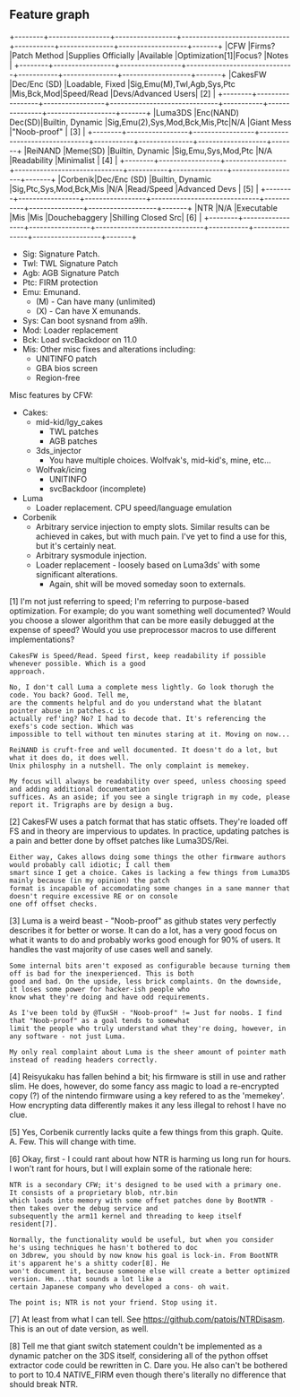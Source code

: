 Feature graph
----------------

+--------+-----------------+-----------------+------------------------------+-----------+---------------+-------------------+-------+
|CFW     |Firms?           |Patch Method     |Supplies Officially           |Available  |Optimization[1]|Focus?             |Notes  |
+--------+-----------------+-----------------+------------------------------+-----------+---------------+-------------------+-------+
|CakesFW |Dec/Enc (SD)     |Loadable, Fixed  |Sig,Emu(M),Twl,Agb,Sys,Ptc    |Mis,Bck,Mod|Speed/Read     |Devs/Advanced Users| [2]   |
+--------+-----------------+-----------------+------------------------------+-----------+---------------+-------------------+-------+
|Luma3DS |Enc(NAND) Dec(SD)|Builtin, Dynamic |Sig,Emu(2),Sys,Mod,Bck,Mis,Ptc|N/A        |Giant Mess     |"Noob-proof"       | [3]   |
+--------+-----------------+-----------------+------------------------------+-----------+---------------+-------------------+-------+
|ReiNAND |Meme(SD)         |Builtin, Dynamic |Sig,Emu,Sys,Mod,Ptc           |N/A        |Readability    |Minimalist         | [4]   |
+--------+-----------------+-----------------+------------------------------+-----------+---------------+-------------------+-------+
|Corbenik|Dec/Enc (SD)     |Builtin, Dynamic |Sig,Ptc,Sys,Mod,Bck,Mis       |N/A        |Read/Speed     |Advanced Devs      | [5]   |
+--------+-----------------+-----------------+------------------------------+-----------+---------------+-------------------+-------+
|NTR     |N/A              |Executable       |Mis                           |Mis        |Douchebaggery  |Shilling Closed Src| [6]   |
+--------+-----------------+-----------------+------------------------------+-----------+---------------+-------------------+-------+

 * Sig: Signature Patch.
 * Twl: TWL Signature Patch
 * Agb: AGB Signature Patch
 * Ptc: FIRM protection
 * Emu: Emunand.
   * (M) - Can have many (unlimited)
   * (X) - Can have X emunands.
 * Sys: Can boot sysnand from a9lh.
 * Mod: Loader replacement
 * Bck: Load svcBackdoor on 11.0
 * Mis: Other misc fixes and alterations including:
   * UNITINFO patch
   * GBA bios screen
   * Region-free

Misc features by CFW:
 * Cakes:
   * mid-kid/lgy_cakes
     * TWL patches
     * AGB patches
   * 3ds_injector
     * You have multiple choices. Wolfvak's, mid-kid's, mine, etc...
   * Wolfvak/icing
     * UNITINFO
     * svcBackdoor (incomplete)
 * Luma
   * Loader replacement. CPU speed/language emulation
 * Corbenik
   * Arbitrary service injection to empty slots.
     Similar results can be achieved in cakes, but with much pain.
     I've yet to find a use for this, but it's certainly neat.
   * Arbitrary sysmodule injection.
   * Loader replacement - loosely based on Luma3ds' with some significant
     alterations.
     * Again, shit will be moved someday soon to externals.

[1] I'm not just referring to speed; I'm referring to purpose-based optimization. For example;
    do you want something well documented? Would you choose a slower algorithm that can be more
    easily debugged at the expense of speed? Would you use preprocessor macros to use different implementations?

    CakesFW is Speed/Read. Speed first, keep readability if possible whenever possible. Which is a good
    approach.

    No, I don't call Luma a complete mess lightly. Go look thorugh the code. You back? Good. Tell me,
    are the comments helpful and do you understand what the blatant pointer abuse in patches.c is
    actually ref'ing? No? I had to decode that. It's referencing the exefs's code section. Which was
    impossible to tell without ten minutes staring at it. Moving on now...

    ReiNAND is cruft-free and well documented. It doesn't do a lot, but what it does do, it does well.
    Unix philosphy in a nutshell. The only complaint is memekey.

    My focus will always be readability over speed, unless choosing speed and adding additional documentation
    suffices. As an aside; if you see a single trigraph in my code, please report it. Trigraphs are by design a bug.

[2] CakesFW uses a patch format that has static offsets. They're loaded off FS and in theory are impervious
    to updates. In practice, updating patches is a pain and better done by offset patches like Luma3DS/Rei.

    Either way, Cakes allows doing some things the other firmware authors would probably call idiotic; I call them
    smart since I get a choice. Cakes is lacking a few things from Luma3DS mainly because (in my opinion) the patch
    format is incapable of accomodating some changes in a sane manner that doesn't require excessive RE or on console
    one off offset checks.

[3] Luma is a weird beast - "Noob-proof" as github states very perfectly describes it for better or worse. It can do
    a lot, has a very good focus on what it wants to do and probably works good enough for 90% of users. It handles
    the vast majority of use cases well and sanely.

    Some internal bits aren't exposed as configurable because turning them off is bad for the inexperienced. This is both
    good and bad. On the upside, less brick complaints. On the downside, it loses some power for hacker-ish people who
    know what they're doing and have odd requirements.

    As I've been told by @TuxSH - "Noob-proof" != Just for noobs. I find that "Noob-proof" as a goal tends to somewhat
    limit the people who truly understand what they're doing, however, in any software - not just Luma.

    My only real complaint about Luma is the sheer amount of pointer math instead of reading headers correctly.

[4] Reisyukaku has fallen behind a bit; his firmware is still in use and rather slim. He does, however, do some fancy
    ass magic to load a re-encrypted copy (?) of the nintendo firmware using a key refered to as the 'memekey'. How
    encrypting data differently makes it any less illegal to rehost I have no clue.

[5] Yes, Corbenik currently lacks quite a few things from this graph. Quite. A. Few. This will change with time.

[6] Okay, first - I could rant about how NTR is harming us long run for hours. I won't rant for hours, but I will
    explain some of the rationale here:

    NTR is a secondary CFW; it's designed to be used with a primary one. It consists of a proprietary blob, ntr.bin
    which loads into memory with some offset patches done by BootNTR - then takes over the debug service and
    subsequently the arm11 kernel and threading to keep itself resident[7].

    Normally, the functionality would be useful, but when you consider he's using techniques he hasn't bothered to doc
    on 3dbrew, you should by now know his goal is lock-in. From BootNTR it's apparent he's a shitty coder[8]. He
    won't document it, because someone else will create a better optimized version. Hm...that sounds a lot like a
    certain Japanese company who developed a cons- oh wait.

    The point is; NTR is not your friend. Stop using it.

[7] At least from what I can tell. See https://github.com/patois/NTRDisasm. This is an out of date version, as well.

[8] Tell me that giant switch statement couldn't be implemented as a dynamic patcher on the 3DS itself, considering
    all of the python offset extractor code could be rewritten in C. Dare you. He also can't be bothered to port to 10.4
    NATIVE_FIRM even though there's literally no difference that should break NTR.
